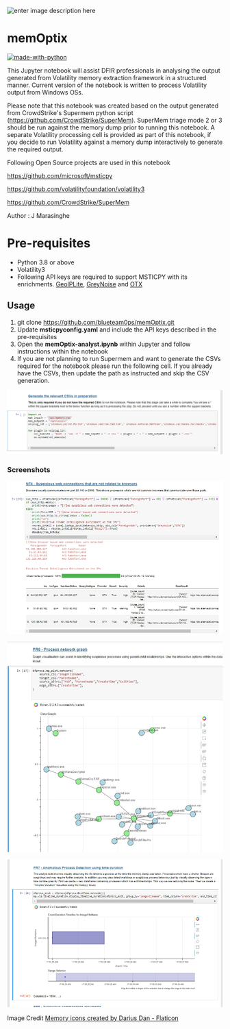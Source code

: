 ![enter image description here](https://i.ibb.co/nzzs9Lb/memory-card-1.png)

# memOptix
[![made-with-python](https://img.shields.io/badge/Made%20with-Python-1f425f.svg)](https://www.python.org/)

This Jupyter notebook will assist DFIR professionals in analysing the output generated from Volatility memory extraction framework in a structured manner.  Current version of the notebook is written to process Volatility output from Windows OSs. 

Please note that this notebook was created based on the output generated from CrowdStrike's Supermem python script (https://github.com/CrowdStrike/SuperMem). SuperMem triage mode 2 or 3 should be run against the memory dump prior to running this notebook.  A separate Volatility processing cell is provided as part of this notebook, if you decide to run Volatility against a memory dump interactively to generate the required output.

Following Open Source projects are used in this notebook  

https://github.com/microsoft/msticpy  

https://github.com/volatilityfoundation/volatility3  

https://github.com/CrowdStrike/SuperMem

Author : J Marasinghe

# Pre-requisites 

 - Python 3.8 or above 
 - Volatility3  
 -  Following API keys are required to
   support MSTICPY with its enrichments. [GeoIPLite](https://dev.maxmind.com/geoip/geolite2-free-geolocation-data?lang=en), [GreyNoise](https://docs.greynoise.io/docs/getting-started) and [OTX](https://otx.alienvault.com/api)  

## Usage

1.  git clone https://github.com/blueteam0ps/memOptix.git
2. Update **msticpyconfig.yaml** and include the API keys described in the pre-requisites
3. Open the **memOptix-analyst.ipynb** within Jupyter and follow instructions within the notebook 
4. If you are not planning to run Supermem and want to generate the CSVs required for the notebook please run the following cell. If you already have the CSVs, then update the path as instructed and skip the CSV generation.

![Generate CSVs](https://github.com/blueteam0ps/memOptix/blob/main/imgs/csv-generation.jpg?raw=true)

### Screenshots 
![Network IOC enrichment](https://github.com/blueteam0ps/memOptix/blob/main/imgs/Network%20IOC%20Enrichment.jpg?raw=true)

![Process Tree Visualisation](https://github.com/blueteam0ps/memOptix/blob/main/imgs/Process%20Tree%20Visualisation%20-%20MSTICPY.jpg?raw=true)

![Timeseries analysis](https://github.com/blueteam0ps/memOptix/blob/main/imgs/Timeseries%20-%20MSTICPY.jpg?raw=true)

Image Credit
<a href="https://www.flaticon.com/free-icons/memory" title="memory icons">Memory icons created by Darius Dan - Flaticon</a>
